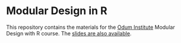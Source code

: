 # Modular Design in R

This repository contains the materials for the [Odum Institute](https://odum.unc.edu) Modular Design with R course. The [slides are also available](https://projects.indicatrix.org/odum-modular-design-r).
